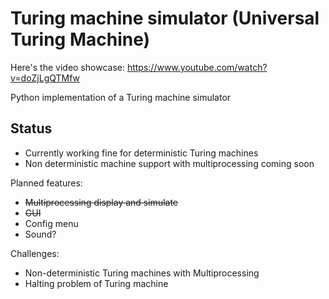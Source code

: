# Turing machine simulator (Universal Turing Machine)
Here's the video showcase: https://www.youtube.com/watch?v=doZjLgQTMfw


Python implementation of a Turing machine simulator

## Status
- Currently working fine for deterministic Turing machines
- Non deterministic machine support with multiprocessing coming soon

Planned features:
- ~~Multiprocessing display and simulate~~
- ~~GUI~~
- Config menu
- Sound?

Challenges:
- Non-deterministic Turing machines with Multiprocessing
- Halting problem of Turing machine
